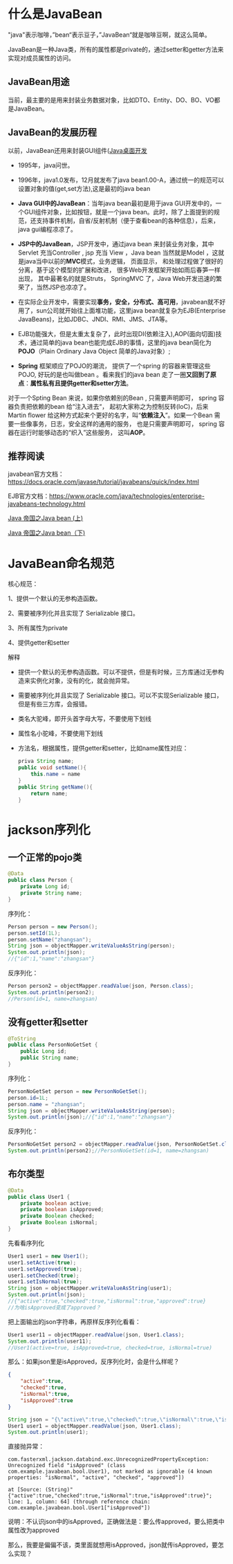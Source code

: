 # 什么是JavaBean

"java"表示咖啡，”bean“表示豆子，”JavaBean“就是咖啡豆啊，就这么简单。

JavaBean是一种Java类，所有的属性都是private的，通过setter和getter方法来实现对成员属性的访问。

## JavaBean用途

当前，最主要的是用来封装业务数据对象，比如DTO、Entity、DO、BO、VO都是JavaBean。

## JavaBean的发展历程

以前，JavaBean还用来封装GUI组件([Java桌面开发]()

- 1995年，java问世。

- 1996年，java1.0发布，12月就发布了java bean1.00-A，通过统一的规范可以设置对象的值(get,set方法),这是最初的java bean
- **Java GUI中的JavaBean**：当年java bean最初是用于java GUI开发中的，一个GUI组件对象，比如按钮，就是一个java bean。此时，除了上面提到的规范，还支持事件机制，自省/反射机制（便于查看bean的各种信息），后来，java gui编程凉凉了。
- **JSP中的JavaBean**，JSP开发中，通过java bean 来封装业务对象，其中 Servlet 充当Controller ,  jsp 充当 View ，Java bean 当然就是Model ，这就是java当中以前的**MVC**模式，业务逻辑， 页面显示， 和处理过程做了很好的分离，基于这个模型的扩展和改进，  很多Web开发框架开始如雨后春笋一样出现， 其中最著名的就是Struts， SpringMVC 了，Java Web开发迅速的繁荣了，当然JSP也凉凉了。
- 在实际企业开发中，需要实现**事务，安全，分布式、高可用**，javabean就不好用了，sun公司就开始往上面堆功能，这里java bean就复杂为EJB(Enterprise JavaBeans)，比如JDBC、JNDI、RMI、JMS、JTA等。
- EJB功能强大，但是太重太复杂了，此时出现DI(依赖注入),AOP(面向切面)技术，通过简单的java bean也能完成EJB的事情，这里的java bean简化为**POJO**（Plain Ordinary Java Object 简单的Java对象）;
- **Spring** 框架顺应了POJO的潮流， 提供了一个spring 的容器来管理这些POJO, 好玩的是也叫做bean 。看来我们的java bean 走了一圈**又回到了原点**：**属性私有且提供getter和setter方法**。 

对于一个Spting Bean 来说，如果你依赖别的Bean , 只需要声明即可， spring 容器负责把依赖的bean 给“注入进去“， 起初大家称之为控制反转(IoC)，后来 Martin flower 给这种方式起来个更好的名字，叫“**依赖注入**”。如果一个Bean 需要一些像事务，日志，安全这样的通用的服务， 也是只需要声明即可， spring 容器在运行时能够动态的“织入”这些服务， 这叫**AOP**。 



## 推荐阅读

javabean官方文档：https://docs.oracle.com/javase/tutorial/javabeans/quick/index.html

EJB官方文档：https://www.oracle.com/java/technologies/enterprise-javabeans-technology.html

[Java 帝国之Java bean (上)](https://mp.weixin.qq.com/s?__biz=MzAxOTc0NzExNg==&mid=2665513115&idx=1&sn=da30cf3d3f163d478748fcdf721b6414#rd)

[Java 帝国之Java bean（下)](https://mp.weixin.qq.com/s?__biz=MzAxOTc0NzExNg==&mid=2665513118&idx=1&sn=487fefb8fa7efd59de6f37043eb21799#rd)

# JavaBean命名规范

核心规范：

1、提供一个默认的无参构造函数。

2、需要被序列化并且实现了 Serializable 接口。

3、所有属性为private

4、提供getter和setter

解释

- 提供一个默认的无参构造函数。可以不提供，但是有时候，三方库通过无参构造来实例化对象，没有的化，就会抛异常。
- 需要被序列化并且实现了 Serializable 接口。可以不实现Serializable 接口，但是有些三方库，会报错。

- 类名大驼峰，即开头首字母大写，不要使用下划线

- 属性名小驼峰，不要使用下划线

- 方法名，根据属性，提供getter和setter，比如name属性对应：

  ```java
  priva String name;
  public void setName(){
      this.name = name
  }
  public String getName(){
      return name;
  }
  ```

  

# jackson序列化

## 一个正常的pojo类

```java
@Data
public class Person {
    private Long id;
    private String name;
}
```
序列化：
```java
Person person = new Person();
person.setId(1L);
person.setName("zhangsan");
String json = objectMapper.writeValueAsString(person);
System.out.println(json);
//{"id":1,"name":"zhangsan"}
```
反序列化：

```java
Person person2 = objectMapper.readValue(json, Person.class);
System.out.println(person2);
//Person(id=1, name=zhangsan)
```

## 没有getter和setter

```java
@ToString
public class PersonNoGetSet {
    public Long id;
    public String name;
}
```

序列化：

```java
PersonNoGetSet person = new PersonNoGetSet();
person.id=1L;
person.name = "zhangsan";
String json = objectMapper.writeValueAsString(person);
System.out.println(json);//{"id":1,"name":"zhangsan"}
```

反序列化：

```java
PersonNoGetSet person2 = objectMapper.readValue(json, PersonNoGetSet.class);
System.out.println(person2);//PersonNoGetSet(id=1, name=zhangsan)
```

## 布尔类型

```java
@Data
public class User1 {
    private boolean active;
    private boolean isApproved;
    private Boolean checked;
    private Boolean isNormal;
}
```
先看看序列化
```java
User1 user1 = new User1();
user1.setActive(true);
user1.setApproved(true);
user1.setChecked(true);
user1.setIsNormal(true);
String json = objectMapper.writeValueAsString(user1);
System.out.println(json);
//{"active":true,"checked":true,"isNormal":true,"approved":true}
//为啥isApproved变成了approved？
```

把上面输出的json字符串，再原样反序列化看看：

```java
User1 user11 = objectMapper.readValue(json, User1.class);
System.out.println(user11);
//User1(active=true, isApproved=true, checked=true, isNormal=true)
```

那么：如果json里是isApproved，反序列化时，会是什么样呢？

```json
{
    "active":true,
    "checked":true,
    "isNormal":true,
    "isApproved":true
}
```

```java
String json = "{\"active\":true,\"checked\":true,\"isNormal\":true,\"isApproved\":true}";
User1 user1 = objectMapper.readValue(json, User1.class);
System.out.println(user1);
```
直接抛异常：

```
com.fasterxml.jackson.databind.exc.UnrecognizedPropertyException: Unrecognized field "isApproved" (class com.example.javabean.bool.User1), not marked as ignorable (4 known properties: "isNormal", "active", "checked", "approved"])

at [Source: (String)"{"active":true,"checked":true,"isNormal":true,"isApproved":true}"; line: 1, column: 64] (through reference chain: com.example.javabean.bool.User1["isApproved"])
```

说明：不认识json中的isApproved，正确做法是：要么传approved，要么把类中属性改为approved

那么，我要是偏偏不该，类里面就想用isApproved，json就传isApproved，要怎么实现？

